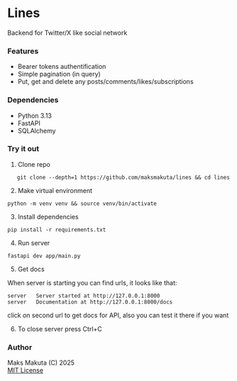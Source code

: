 # Lines

 Backend for Twitter/X like social network

### Features

- Bearer tokens authentification
- Simple pagination (in query)
- Put, get and delete any posts/comments/likes/subscriptions

### Dependencies

- Python 3.13
- FastAPI
- SQLAlchemy

### Try it out

1. Clone repo

 ```
    git clone --depth=1 https://github.com/maksmakuta/lines && cd lines
 ```

2. Make virtual environment

 ```
 python -m venv venv && source venv/bin/activate 
 ```

3. Install dependencies

 ```
 pip install -r requirements.txt
 ```

4. Run server

 ```
 fastapi dev app/main.py
 ```

5. Get docs

When server is starting you can find urls, it looks like that:

 ```
 server   Server started at http://127.0.0.1:8000
 server   Documentation at http://127.0.0.1:8000/docs
 ```

click on second url to get docs for API, also you can test it there if you want

6. To close server press Ctrl+C

### Author
 Maks Makuta (C) 2025  
 [MIT License](license.md)
